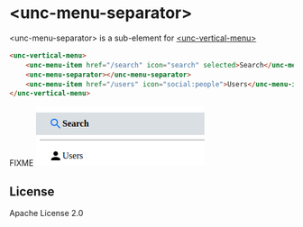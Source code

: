 # &lt;unc-menu-separator&gt;

&lt;unc-menu-separator&gt; is a sub-element for [&lt;unc-vertical-menu&gt;](https://github.com/unc-dsi/unc-web-components/tree/main/packages/unc-vertical-menu)

```html
<unc-vertical-menu>
    <unc-menu-item href="/search" icon="search" selected>Search</unc-menu-item>
    <unc-menu-separator></unc-menu-separator>
    <unc-menu-item href="/users" icon="social:people">Users</unc-menu-item>
</unc-vertical-menu>
```
FIXME
![screenshot](https://raw.githubusercontent.com/unc-dsi/unc-web-components/main/packages/unc-vertical-menu/screenshot.png)

## License

Apache License 2.0
